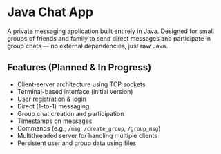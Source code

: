 # Java Chat App

A private messaging application built entirely in Java. Designed for small groups of friends and family to send direct messages and participate in group chats — no external dependencies, just raw Java.

## Features (Planned & In Progress)

- Client-server architecture using TCP sockets
- Terminal-based interface (initial version)
- User registration & login
- Direct (1-to-1) messaging
- Group chat creation and participation
- Timestamps on messages
- Commands (e.g., `/msg`, `/create_group`, `/group_msg`)
- Multithreaded server for handling multiple clients
- Persistent user and group data using files
